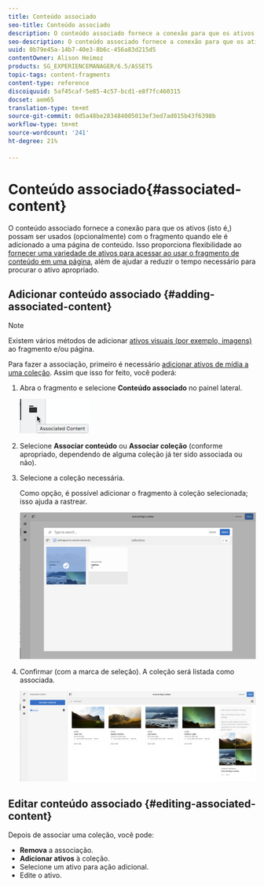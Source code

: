 ```yaml
---
title: Conteúdo associado
seo-title: Conteúdo associado
description: O conteúdo associado fornece a conexão para que os ativos possam ser (opcionalmente) usados com o fragmento quando ele for adicionado a uma página de conteúdo.
seo-description: O conteúdo associado fornece a conexão para que os ativos possam ser (opcionalmente) usados com o fragmento quando ele for adicionado a uma página de conteúdo.
uuid: 0b79e45a-14b7-40e3-8b6c-456a83d215d5
contentOwner: Alison Heimoz
products: SG_EXPERIENCEMANAGER/6.5/ASSETS
topic-tags: content-fragments
content-type: reference
discoiquuid: 5af45caf-5e85-4c57-bcd1-e8f7fc460315
docset: aem65
translation-type: tm+mt
source-git-commit: 0d5a48be283484005013ef3ed7ad015b43f6398b
workflow-type: tm+mt
source-wordcount: '241'
ht-degree: 21%

---
```



# Conteúdo associado{#associated-content}

O conteúdo associado fornece a conexão para que os ativos (isto é,) possam ser usados (opcionalmente) com o fragmento quando ele é adicionado a uma página de conteúdo. Isso proporciona flexibilidade ao [fornecer uma variedade de ativos para acessar ao usar o fragmento de conteúdo em uma página](/help/sites-authoring/content-fragments.md#using-associated-content), além de ajudar a reduzir o tempo necessário para procurar o ativo apropriado.

## Adicionar conteúdo associado {#adding-associated-content}

>[!NOTE]
>
>Existem vários métodos de adicionar [ativos visuais (por exemplo, imagens)](/help/assets/content-fragments/content-fragments.md#fragments-with-visual-assets) ao fragmento e/ou página.

Para fazer a associação, primeiro é necessário [adicionar ativos de mídia a uma coleção](/help/assets/manage-collections.md#adding-assets-to-a-collection). Assim que isso for feito, você poderá:

1. Abra o fragmento e selecione **Conteúdo associado** no painel lateral.

   ![chlimage_1-207](assets/chlimage_1-207.png)

1. Selecione **Associar conteúdo** ou **Associar coleção** (conforme apropriado, dependendo de alguma coleção já ter sido associada ou não).
1. Selecione a coleção necessária.

   Como opção, é possível adicionar o fragmento à coleção selecionada; isso ajuda a rastrear.

   ![cfm-6420-04](assets/cfm-6420-04.png)

1. Confirmar (com a marca de seleção). A coleção será listada como associada.

   ![cfm-6420-05](assets/cfm-6420-05.png)

## Editar conteúdo associado {#editing-associated-content}

Depois de associar uma coleção, você pode:

* **Remova** a associação.
* **Adicionar ativos** à coleção.
* Selecione um ativo para ação adicional.
* Edite o ativo.


